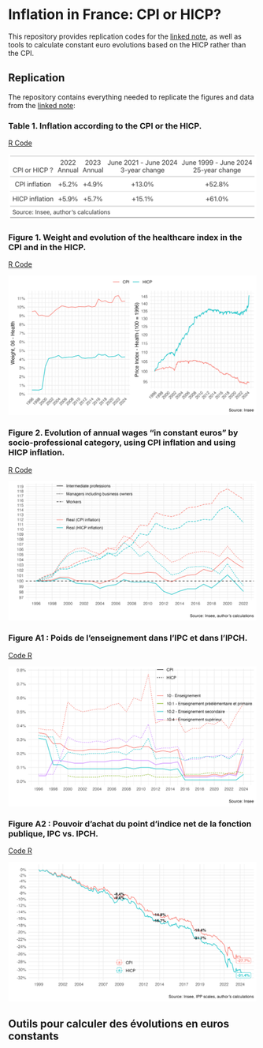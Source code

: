 # Inflation in France: CPI or HICP?

This repository provides replication codes for the [linked note](https://fgeerolf.com/CPI-or-HICP.pdf), as well as tools to calculate constant euro evolutions based on the HICP rather than the CPI.

## Replication

The repository contains everything needed to replicate the figures and data from the [linked note](https://fgeerolf.com/CPI-or-HICP.pdf):

### Table 1. Inflation according to the CPI or the HICP.

[R Code](table1.R)

![Table 1](table1.png)

### Figure 1. Weight and evolution of the healthcare index in the CPI and in the HICP.

[R Code](figure1.R)

![Figure 1](figure1.png)

### Figure 2. Evolution of annual wages “in constant euros” by socio-professional category, using CPI inflation and using HICP inflation.

[R Code](figure2.R)

![Figure 2](figure2.png)

### Figure A1 : Poids de l’enseignement dans l’IPC et dans l’IPCH.

[Code R](figureA1.R)

![FigureA1](figureA1.png)

### Figure A2 : Pouvoir d’achat du point d’indice net de la fonction publique, IPC vs. IPCH.

[Code R](figureA2.R)

![FigureA2](figureA2.png)

## Outils pour calculer des évolutions en euros constants

